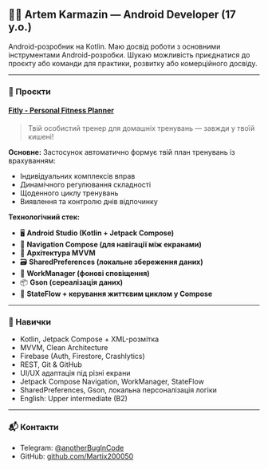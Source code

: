 ## 🧑‍💻 Artem Karmazin — Android Developer (17 y.o.)

Android-розробник на Kotlin. Маю досвід роботи з основними інструментами Android-розробки. Шукаю можливість приєднатися до проєкту або команди для практики, розвитку або комерційного досвіду.

---

### 📱 Проєкти

#### [Fitly - Personal Fitness Planner](https://github.com/Martix200050/Fitly)

> Твій особистий тренер для домашніх тренувань — завжди у твоїй кишені!

**Основне:**
Застосунок автоматично формує твій план тренувань із врахуванням:
- Індивідуальних комплексів вправ
- Динамічного регулювання складності
- Щоденного циклу тренувань
- Виявлення та контролю днів відпочинку

**Технологічний стек:**
- 🖥 **Android Studio (Kotlin + Jetpack Compose)**
- 🧭 **Navigation Compose (для навігації між екранами)**
- 🔀 **Архітектура MVVM**
- 🗃 **SharedPreferences (локальне збереження даних)**
- 🔔 **WorkManager (фонові сповіщення)**
- 📦 **Gson (сереалізація даних)**
- 🔄 **StateFlow + керування життєвим циклом у Compose**
  
---

### 🧰 Навички
- Kotlin, Jetpack Compose + XML-розмітка
- MVVM, Clean Architecture  
- Firebase (Auth, Firestore, Crashlytics)  
- REST, Git & GitHub  
- UI/UX адаптація під різні екрани  
- Jetpack Compose Navigation, WorkManager, StateFlow  
- SharedPreferences, Gson, локальна персоналізація логіки  
- English: Upper intermediate (B2)

---

### 📬 Контакти
- Telegram: [@anotherBugInCode](https://t.me/anotherBugInCode)  
- GitHub: [github.com/Martix200050](https://github.com/Martix200050)
